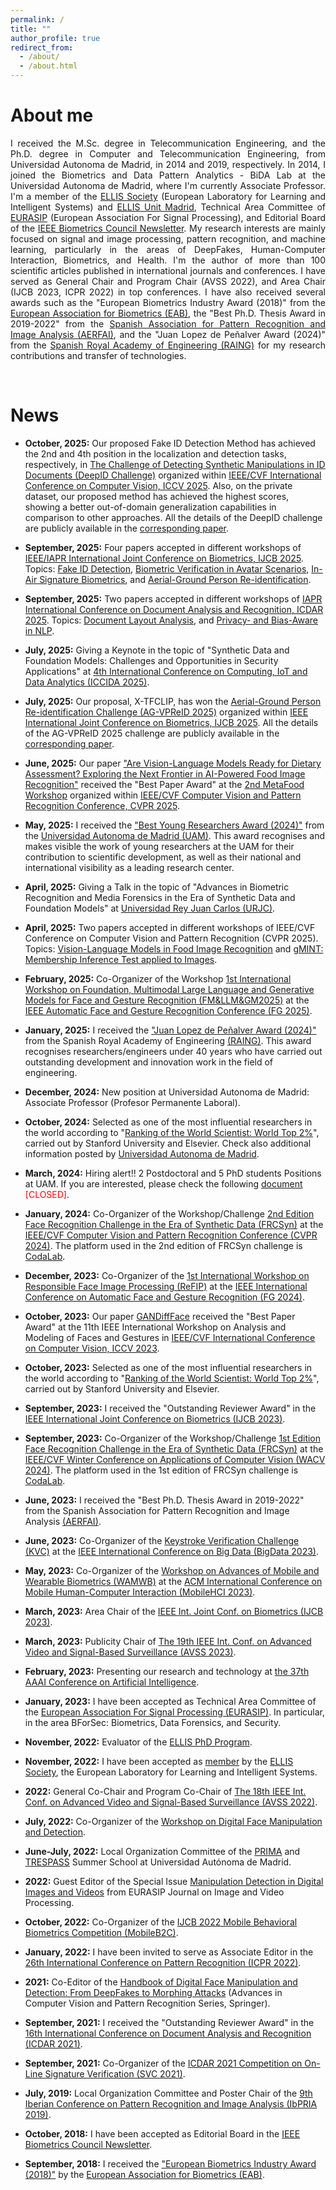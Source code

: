 ```yaml
---
permalink: /
title: ""
author_profile: true
redirect_from: 
  - /about/
  - /about.html
---
```




About me
======

<div style="text-align: justify">I received the M.Sc. degree in Telecommunication Engineering, and the Ph.D. degree in Computer and Telecommunication Engineering, from Universidad Autonoma de Madrid, in 2014 and 2019, respectively. In 2014, I joined the Biometrics and Data Pattern Analytics - BiDA Lab at the Universidad Autonoma de Madrid, where I'm currently Associate Professor. I'm a member of the <a href="https://ellis.eu/" target="_blank">ELLIS Society</a> (European Laboratory for Learning and Intelligent Systems) and <a href="https://ellismadrid.es/" target="_blank">ELLIS Unit Madrid</a>, Technical Area Committee of <a href="https://eurasip.org/" target="_blank">EURASIP</a> (European Association For Signal Processing), and Editorial Board of the <a href="http://ieee-biometrics.org/index.php/publications/newsletter" target="_blank">IEEE Biometrics Council Newsletter</a>. My research interests are mainly focused on signal and image processing, pattern recognition, and machine learning, particularly in the areas of DeepFakes, Human-Computer Interaction, Biometrics, and Health. I'm the author of more than 100 scientific articles published in international journals and conferences. I have served as General Chair and Program Chair (AVSS 2022), and Area Chair (IJCB 2023, ICPR 2022) in top conferences. I have also received several awards such as the "European Biometrics Industry Award (2018)" from the <a href="https://eab.org/" target="_blank">European Association for Biometrics (EAB)</a>, the "Best Ph.D. Thesis Award in 2019-2022" from the <a href="https://www.aerfai.org/" target="_blank">Spanish Association for Pattern Recognition and Image Analysis (AERFAI)</a>, and the "Juan Lopez de Peñalver Award (2024)" from the <a href="https://www.raing.es/" target="_blank">Spanish Royal Academy of Engineering (RAING)</a> for my research contributions and transfer of technologies. </div>   

&nbsp;

News 
======

- **October, 2025:** Our proposed Fake ID Detection Method has achieved the 2nd and 4th position in the localization and detection tasks, respectively, in [The Challenge of Detecting Synthetic Manipulations in ID Documents (DeepID Challenge)](https://deepid-iccv.github.io/#home) organized within [IEEE/CVF International Conference on Computer Vision, ICCV 2025](https://iccv.thecvf.com/). Also, on the private dataset, our proposed method has achieved the highest scores, showing a better out-of-domain generalization capabilities in comparison to other approaches. All the details of the DeepID challenge are publicly available in the [corresponding paper](https://publications.idiap.ch/attachments/papers/2025/Korshunov_ICCV_2025.pdf).

- **September, 2025:** Four papers accepted in different workshops of [IEEE/IAPR International Joint Conference on Biometrics, IJCB 2025](https://ijcb2025.ieee-biometrics.org/). Topics: [Fake ID Detection](https://arxiv.org/abs/2504.07761v2), [Biometric Verification in Avatar Scenarios](https://arxiv.org/abs/2508.00748v2), [In-Air Signature Biometrics](https://arxiv.org/abs/2508.08502), and [Aerial-Ground Person Re-identification](https://arxiv.org/abs/2506.22843).
  
- **September, 2025:** Two papers accepted in different workshops of [IAPR International Conference on Document Analysis and Recognition, ICDAR 2025](https://www.icdar2025.com/). Topics: [Document Layout Analysis](https://arxiv.org/abs/2505.14699), and [Privacy- and Bias-Aware in NLP](https://arxiv.org/abs/2507.02966).

- **July, 2025:** Giving a Keynote in the topic of "Synthetic Data and Foundation Models: Challenges and Opportunities in Security Applications" at [4th International Conference on Computing, IoT and Data Analytics (ICCIDA 2025)](https://iccida.net/index.html).

- **July, 2025:** Our proposal, X-TFCLIP, has won the [Aerial-Ground Person Re-identification Challenge (AG-VPReID 2025)](https://agvpreid25.github.io/) organized within [IEEE International Joint Conference on Biometrics, IJCB 2025](https://ijcb2025.ieee-biometrics.org/). All the details of the AG-VPReID 2025 challenge are publicly available in the [corresponding paper](https://arxiv.org/abs/2506.22843). 

- **June, 2025:** Our paper ["Are Vision-Language Models Ready for Dietary Assessment? Exploring the Next Frontier in AI-Powered Food Image Recognition"](https://openaccess.thecvf.com/content/CVPR2025W/MTF/html/Romero-Tapiador_Are_Vision-Language_Models_Ready_for_Dietary_Assessment_Exploring_the_Next_CVPRW_2025_paper.html) received the "Best Paper Award" at the [2nd MetaFood Workshop](https://sites.google.com/view/cvpr-metafood-2025) organized within [IEEE/CVF Computer Vision and Pattern Recognition Conference, CVPR 2025](https://cvpr.thecvf.com/).

- **May, 2025:** I received the ["Best Young Researchers Award (2024)"](https://www.uam.es/uam/noticia/fallo-jurado-premio-jovenes-investigadores-uam-2024) from the [Universidad Autonoma de Madrid (UAM)](https://www.uam.es/uam/inicio). This award recognises and makes visible the work of young researchers at the UAM for their contribution to scientific development, as well as their national and international visibility as a leading research center.

- **April, 2025:** Giving a Talk in the topic of "Advances in Biometric Recognition and Media Forensics in the Era of Synthetic Data and Foundation Models" at [Universidad Rey Juan Carlos (URJC)](https://en.urjc.es/).

- **April, 2025:** Two papers accepted in different workshops of IEEE/CVF Conference on Computer Vision and Pattern Recognition (CVPR 2025). Topics: [Vision-Language Models in Food Image Recognition](https://arxiv.org/abs/2504.06925) and [gMINT: Membership Inference Test applied to Images](https://openaccess.thecvf.com/content/CVPR2025W/XAI4CV/html/DeAlcala_gMINT_Gradiant-based_Membership_Inference_Test_applied_to_Image_Models._CVPRW_2025_paper.html).

- **February, 2025:** Co-Organizer of the Workshop [1st International Workshop on Foundation, Multimodal Large Language and Generative Models for Face and Gesture Recognition (FM&LLM&GM2025)](https://sites.google.com/view/fmllmgm-fg25) at the [IEEE Automatic Face and Gesture Recognition Conference (FG 2025)](https://fg2025.ieee-biometrics.org/).
  
- **January, 2025:** I received the ["Juan Lopez de Peñalver Award (2024)"](https://www.raing.es/comunicacion/actos/premios-y-distinciones/premios-jovenes-investigadores/premios-jovenes-investigadores-2024/) from the Spanish Royal Academy of Engineering [(RAING)](https://www.raing.es/). This award recognises researchers/engineers under 40 years who have carried out outstanding development and innovation work in the field of engineering.

- **December, 2024:** New position at Universidad Autonoma de Madrid: Associate Professor (Profesor Permanente Laboral).

- **October, 2024:** Selected as one of the most influential researchers in the world according to "[Ranking of the World Scientist: World Top 2%](https://elsevier.digitalcommonsdata.com/datasets/btchxktzyw/7)", carried out by Stanford University and Elsevier. Check also additional information posted by [Universidad Autonoma de Madrid](https://www.uam.es/uam/noticias/ranking-standford-2024).

- **March, 2024:** Hiring alert!! 2 Postdoctoral and 5 PhD students Positions at UAM. If you are interested, please check the following [document](https://drive.google.com/file/d/1YSMEr4_SseqDQCv5NpLPYv57BEG-Ql8z/view?usp=sharing) <font color='red'>[CLOSED]</font>.

- **January, 2024:** Co-Organizer of the Workshop/Challenge [2nd Edition Face Recognition Challenge in the Era of Synthetic Data (FRCSyn)](https://frcsyn.github.io/) at the [IEEE/CVF Computer Vision and Pattern Recognition Conference (CVPR 2024)](https://cvpr.thecvf.com/). The platform used in the 2nd edition of FRCSyn challenge is [CodaLab](https://codalab.lisn.upsaclay.fr/competitions/16970).

- **December, 2023:** Co-Organizer of the [1st International Workshop on Responsible Face Image Processing (ReFIP)](https://responsiblefaceimageprocessing.github.io/fg2024/) at the [IEEE International Conference on Automatic Face and Gesture Recognition (FG 2024)](https://fg2024.ieee-biometrics.org/).

- **October, 2023:** Our paper [GANDiffFace](https://openaccess.thecvf.com/content/ICCV2023W/AMFG/html/Melzi_GANDiffFace_Controllable_Generation_of_Synthetic_Datasets_for_Face_Recognition_with_ICCVW_2023_paper.html) received the "Best Paper Award" at the 11th IEEE International Workshop on Analysis and Modeling of Faces and Gestures in [IEEE/CVF International Conference on Computer Vision, ICCV 2023](https://iccv2023.thecvf.com/).

- **October, 2023:** Selected as one of the most influential researchers in the world according to "[Ranking of the World Scientist: World Top 2%](https://elsevier.digitalcommonsdata.com/datasets/btchxktzyw/6)", carried out by Stanford University and Elsevier. 

- **September, 2023:** I received the "Outstanding Reviewer Award" in the [IEEE International Joint Conference on Biometrics (IJCB 2023)](https://ijcb2023.ieee-biometrics.org/).
  
- **September, 2023:** Co-Organizer of the Workshop/Challenge [1st Edition Face Recognition Challenge in the Era of Synthetic Data (FRCSyn)](https://frcsyn.github.io/) at the [IEEE/CVF Winter Conference on Applications of Computer Vision (WACV 2024)](https://wacv2024.thecvf.com/). The platform used in the 1st edition of FRCSyn challenge is [CodaLab](https://codalab.lisn.upsaclay.fr/competitions/15485).

- **June, 2023:** I received the "Best Ph.D. Thesis Award in 2019-2022" from the Spanish Association for Pattern Recognition and Image Analysis [(AERFAI)](https://www.aerfai.org/).

- **June, 2023:** Co-Organizer of the [Keystroke Verification Challenge (KVC)](https://sites.google.com/view/bida-kvc/home) at the [IEEE International Conference on Big Data (BigData 2023)](http://bigdataieee.org/BigData2023/index.html).

- **May, 2023:** Co-Organizer of the [Workshop on Advances of Mobile and Wearable Biometrics (WAMWB)](https://sites.google.com/view/wamwb/home-page) at the [ACM International Conference on Mobile Human-Computer Interaction (MobileHCI 2023)](https://mobilehci.acm.org/2023/). 

- **March, 2023:** Area Chair of the [IEEE Int. Joint Conf. on Biometrics (IJCB 2023)](https://ijcb2023.ieee-biometrics.org/). 

- **March, 2023:** Publicity Chair of [The 19th IEEE Int. Conf. on Advanced Video and Signal-Based Surveillance (AVSS 2023)](https://www.avss2023.org/). 

- **February, 2023:** Presenting our research and technology at [the 37th AAAI Conference on Artificial Intelligence](https://aaai-23.aaai.org/). 

- **January, 2023:** I have been accepted as Technical Area Committee of the [European Association For Signal Processing (EURASIP)](https://eurasip.org/technical-area-committees/). In particular, in the area BForSec: Biometrics, Data Forensics, and Security.

- **November, 2022:** Evaluator of the [ELLIS PhD Program](https://ellis.eu/phd-postdoc).

- **November, 2022:** I have been accepted as [member](https://ellis.eu/members) by the [ELLIS Society](https://ellis.eu/), the European Laboratory for Learning and Intelligent Systems.

- **2022:** General Co-Chair and Program Co-Chair of [The 18th IEEE Int. Conf. on Advanced Video and Signal-Based Surveillance (AVSS 2022)](http://atvs.ii.uam.es/avss2022/index.html).

- **July, 2022:** Co-Organizer of the [Workshop on Digital Face Manipulation and Detection](https://eab.org/events/program/291?ts=1667666867447).

- **June-July, 2022:** Local Organization Committee of the [PRIMA](https://www.prima-itn.eu/) and [TRESPASS](https://www.trespass-etn.eu/) Summer School at Universidad Autónoma de Madrid. 

- **2022:** Guest Editor of the Special Issue [Manipulation Detection in Digital Images and Videos](https://jivp-eurasipjournals.springeropen.com/manipulation-detection-in-digital-images-and-videos) from EURASIP Journal on Image and Video Processing.

- **October, 2022:** Co-Organizer of the [IJCB 2022 Mobile Behavioral Biometrics Competition (MobileB2C)](https://sites.google.com/view/mobileb2c/). 

- **January, 2022:** I have been invited to serve as Associate Editor in the [26th International Conference on Pattern Recognition (ICPR 2022)](https://www.icpr2022.com/). 

- **2021:** Co-Editor of the [Handbook of Digital Face Manipulation and Detection: From DeepFakes to Morphing Attacks](https://link.springer.com/book/10.1007/978-3-030-87664-7) (Advances in Computer Vision and Pattern Recognition Series, Springer).

- **September, 2021:** I received the "Outstanding Reviewer Award" in the [16th International Conference on Document Analysis and Recognition (ICDAR 2021)](https://iapr.org/archives/icdar2021/index.html).

- **September, 2021:** Co-Organizer of the [ICDAR 2021 Competition on On-Line Signature Verification (SVC 2021)](https://sites.google.com/view/SVC2021/home). 

- **July, 2019:** Local Organization Committee and Poster Chair of the [9th Iberian Conference on Pattern Recognition and Image Analysis (IbPRIA 2019)](http://www.ibpria.org/2019/).

- **October, 2018:** I have been accepted as Editorial Board in the [IEEE Biometrics Council Newsletter](http://ieee-biometrics.org/index.php/publications/newsletter).

- **September, 2018:** I received the ["European Biometrics Industry Award (2018)"](https://eab.org/award/reports/report2018.html?ts=1651190400055) by the [European Association for Biometrics (EAB)](https://eab.org/).


&nbsp;

